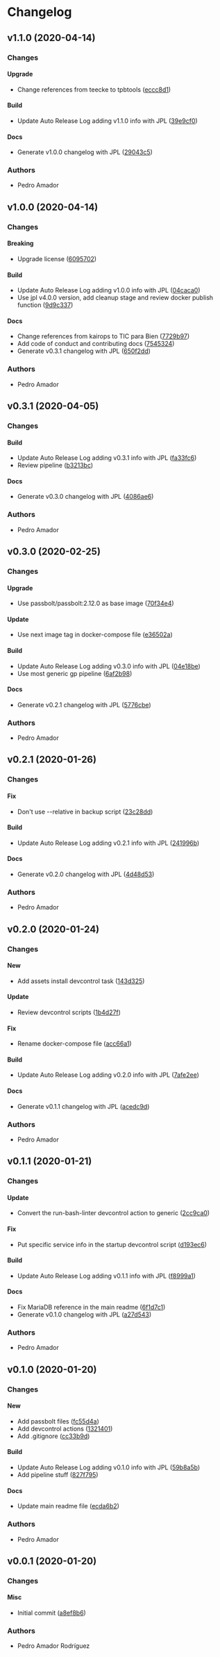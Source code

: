 # Changelog

## v1.1.0 (2020-04-14)

### Changes

#### Upgrade

* Change references from teecke to tpbtools ([eccc8d1](https://github.com/tpbtools/gp-passbolt/commit/eccc8d1))

#### Build

* Update Auto Release Log adding v1.1.0 info with JPL ([39e9cf0](https://github.com/tpbtools/gp-passbolt/commit/39e9cf0))

#### Docs

* Generate v1.0.0 changelog with JPL ([29043c5](https://github.com/tpbtools/gp-passbolt/commit/29043c5))

### Authors

* Pedro Amador

## v1.0.0 (2020-04-14)

### Changes

#### Breaking

* Upgrade license ([6095702](https://github.com/tpbtools/gp-passbolt/commit/6095702))

#### Build

* Update Auto Release Log adding v1.0.0 info with JPL ([04caca0](https://github.com/tpbtools/gp-passbolt/commit/04caca0))
* Use jpl v4.0.0 version, add cleanup stage and review docker publish function ([9d9c337](https://github.com/tpbtools/gp-passbolt/commit/9d9c337))

#### Docs

* Change references from kairops to TIC para Bien ([7729b97](https://github.com/tpbtools/gp-passbolt/commit/7729b97))
* Add code of conduct and contributing docs ([7545324](https://github.com/tpbtools/gp-passbolt/commit/7545324))
* Generate v0.3.1 changelog with JPL ([650f2dd](https://github.com/tpbtools/gp-passbolt/commit/650f2dd))

### Authors

* Pedro Amador

## v0.3.1 (2020-04-05)

### Changes

#### Build

* Update Auto Release Log adding v0.3.1 info with JPL ([fa33fc6](https://github.com/tpbtools/gp-passbolt/commit/fa33fc6))
* Review pipeline ([b3213bc](https://github.com/tpbtools/gp-passbolt/commit/b3213bc))

#### Docs

* Generate v0.3.0 changelog with JPL ([4086ae6](https://github.com/tpbtools/gp-passbolt/commit/4086ae6))

### Authors

* Pedro Amador

## v0.3.0 (2020-02-25)

### Changes

#### Upgrade

* Use passbolt/passbolt:2.12.0 as base image ([70f34e4](https://github.com/tpbtools/gp-passbolt/commit/70f34e4))

#### Update

* Use next image tag in docker-compose file ([e36502a](https://github.com/tpbtools/gp-passbolt/commit/e36502a))

#### Build

* Update Auto Release Log adding v0.3.0 info with JPL ([04e18be](https://github.com/tpbtools/gp-passbolt/commit/04e18be))
* Use most generic gp pipeline ([6af2b98](https://github.com/tpbtools/gp-passbolt/commit/6af2b98))

#### Docs

* Generate v0.2.1 changelog with JPL ([5776cbe](https://github.com/tpbtools/gp-passbolt/commit/5776cbe))

### Authors

* Pedro Amador

## v0.2.1 (2020-01-26)

### Changes

#### Fix

* Don't use --relative in backup script ([23c28dd](https://github.com/tpbtools/gp-passbolt/commit/23c28dd))

#### Build

* Update Auto Release Log adding v0.2.1 info with JPL ([241996b](https://github.com/tpbtools/gp-passbolt/commit/241996b))

#### Docs

* Generate v0.2.0 changelog with JPL ([4d48d53](https://github.com/tpbtools/gp-passbolt/commit/4d48d53))

### Authors

* Pedro Amador

## v0.2.0 (2020-01-24)

### Changes

#### New

* Add assets install devcontrol task ([143d325](https://github.com/tpbtools/gp-passbolt/commit/143d325))

#### Update

* Review devcontrol scripts ([1b4d27f](https://github.com/tpbtools/gp-passbolt/commit/1b4d27f))

#### Fix

* Rename docker-compose file ([acc66a1](https://github.com/tpbtools/gp-passbolt/commit/acc66a1))

#### Build

* Update Auto Release Log adding v0.2.0 info with JPL ([7afe2ee](https://github.com/tpbtools/gp-passbolt/commit/7afe2ee))

#### Docs

* Generate v0.1.1 changelog with JPL ([acedc9d](https://github.com/tpbtools/gp-passbolt/commit/acedc9d))

### Authors

* Pedro Amador

## v0.1.1 (2020-01-21)

### Changes

#### Update

* Convert the run-bash-linter devcontrol action to generic ([2cc9ca0](https://github.com/tpbtools/gp-passbolt/commit/2cc9ca0))

#### Fix

* Put specific service info in the startup devcontrol script ([d193ec6](https://github.com/tpbtools/gp-passbolt/commit/d193ec6))

#### Build

* Update Auto Release Log adding v0.1.1 info with JPL ([f8999a1](https://github.com/tpbtools/gp-passbolt/commit/f8999a1))

#### Docs

* Fix MariaDB reference in the main readme ([6f1d7c1](https://github.com/tpbtools/gp-passbolt/commit/6f1d7c1))
* Generate v0.1.0 changelog with JPL ([a27d543](https://github.com/tpbtools/gp-passbolt/commit/a27d543))

### Authors

* Pedro Amador

## v0.1.0 (2020-01-20)

### Changes

#### New

* Add passbolt files ([fc55d4a](https://github.com/tpbtools/gp-passbolt/commit/fc55d4a))
* Add devcontrol actions ([1321401](https://github.com/tpbtools/gp-passbolt/commit/1321401))
* Add .gitignore ([cc33b9d](https://github.com/tpbtools/gp-passbolt/commit/cc33b9d))

#### Build

* Update Auto Release Log adding v0.1.0 info with JPL ([59b8a5b](https://github.com/tpbtools/gp-passbolt/commit/59b8a5b))
* Add pipeline stuff ([827f795](https://github.com/tpbtools/gp-passbolt/commit/827f795))

#### Docs

* Update main readme file ([ecda6b2](https://github.com/tpbtools/gp-passbolt/commit/ecda6b2))

### Authors

* Pedro Amador

## v0.0.1 (2020-01-20)

### Changes

#### Misc

* Initial commit ([a8ef8b6](https://github.com/tpbtools/gp-passbolt/commit/a8ef8b6))

### Authors

* Pedro Amador Rodríguez

